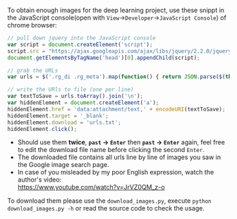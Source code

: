 
To obtain enough images for the deep learning project, use these snippt in the JavaScript console(open with `View`->`Developer`->`JavaScript Console`) of chrome browser:

```js
// pull down jquery into the JavaScript console
var script = document.createElement('script');
script.src = "https://ajax.googleapis.com/ajax/libs/jquery/2.2.0/jquery.min.js";
document.getElementsByTagName('head')[0].appendChild(script);

// grab the URLs
var urls = $('.rg_di .rg_meta').map(function() { return JSON.parse($(this).text()).ou; });

// write the URls to file (one per line)
var textToSave = urls.toArray().join('\n');
var hiddenElement = document.createElement('a');
hiddenElement.href = 'data:attachment/text,' + encodeURI(textToSave);
hiddenElement.target = '_blank';
hiddenElement.download = 'urls.txt';
hiddenElement.click();
```

* Should use them **twice**, **`past` -> `Enter`** then **`past` -> `Enter`** again, feel free to edit the download file name before clicking the second `Enter`.
* The downloaded file contains all urls line by line of images you saw in the Google image search page.
* In case of you misleaded by my poor English expression, watch the author's video:  
    https://www.youtube.com/watch?v=JrVZ0QM_z-o

To download them please use the `download_images.py`, execute `python download_images.py -h` or read the source code to check the usage.



